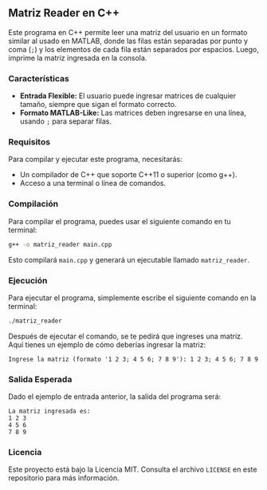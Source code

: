 ## Matriz Reader en C++

Este programa en C++ permite leer una matriz del usuario en un formato similar al usado en MATLAB, donde las filas están separadas por punto y coma (`;`) y los elementos de cada fila están separados por espacios. Luego, imprime la matriz ingresada en la consola.

### Características

- **Entrada Flexible:** El usuario puede ingresar matrices de cualquier tamaño, siempre que sigan el formato correcto.
- **Formato MATLAB-Like:** Las matrices deben ingresarse en una línea, usando `;` para separar filas.

### Requisitos

Para compilar y ejecutar este programa, necesitarás:

- Un compilador de C++ que soporte C++11 o superior (como g++).
- Acceso a una terminal o línea de comandos.

### Compilación

Para compilar el programa, puedes usar el siguiente comando en tu terminal:

```bash
g++ -o matriz_reader main.cpp
```

Esto compilará `main.cpp` y generará un ejecutable llamado `matriz_reader`.

### Ejecución

Para ejecutar el programa, simplemente escribe el siguiente comando en la terminal:

```bash
./matriz_reader
```

Después de ejecutar el comando, se te pedirá que ingreses una matriz. Aquí tienes un ejemplo de cómo deberías ingresar la matriz:

```
Ingrese la matriz (formato '1 2 3; 4 5 6; 7 8 9'): 1 2 3; 4 5 6; 7 8 9
```

### Salida Esperada

Dado el ejemplo de entrada anterior, la salida del programa será:

```
La matriz ingresada es:
1 2 3 
4 5 6 
7 8 9 
```

### Licencia

Este proyecto está bajo la Licencia MIT. Consulta el archivo `LICENSE` en este repositorio para más información.